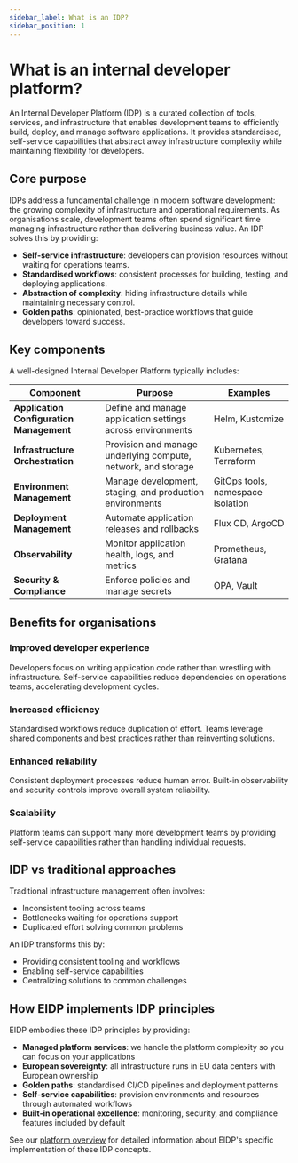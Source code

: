 ```yaml
---
sidebar_label: What is an IDP?
sidebar_position: 1
---
```


# What is an internal developer platform?

An Internal Developer Platform (IDP) is a curated collection of tools, services, and infrastructure that enables
development teams to efficiently build, deploy, and manage software applications.
It provides standardised, self-service capabilities that abstract away infrastructure complexity while maintaining
flexibility for developers.

## Core purpose

IDPs address a fundamental challenge in modern software development: the growing complexity of infrastructure and
operational requirements.
As organisations scale, development teams often spend significant time managing infrastructure rather than delivering
business value.
An IDP solves this by providing:

* **Self-service infrastructure**: developers can provision resources without waiting for operations teams.
* **Standardised workflows**: consistent processes for building, testing, and deploying applications.
* **Abstraction of complexity**: hiding infrastructure details while maintaining necessary control.
* **Golden paths**: opinionated, best-practice workflows that guide developers toward success.

## Key components

A well-designed Internal Developer Platform typically includes:

| **Component**                            | **Purpose**                                                   | **Examples**                      |
|------------------------------------------|---------------------------------------------------------------|-----------------------------------|
| **Application Configuration Management** | Define and manage application settings across environments    | Helm, Kustomize                   |
| **Infrastructure Orchestration**         | Provision and manage underlying compute, network, and storage | Kubernetes, Terraform             |
| **Environment Management**               | Manage development, staging, and production environments      | GitOps tools, namespace isolation |
| **Deployment Management**                | Automate application releases and rollbacks                   | Flux CD, ArgoCD                   |
| **Observability**                        | Monitor application health, logs, and metrics                 | Prometheus, Grafana               |
| **Security & Compliance**                | Enforce policies and manage secrets                           | OPA, Vault                        |

## Benefits for organisations

### Improved developer experience

Developers focus on writing application code rather than wrestling with infrastructure.
Self-service capabilities reduce dependencies on operations teams, accelerating development cycles.

### Increased efficiency

Standardised workflows reduce duplication of effort.
Teams leverage shared components and best practices rather than reinventing solutions.

### Enhanced reliability

Consistent deployment processes reduce human error.
Built-in observability and security controls improve overall system reliability.

### Scalability

Platform teams can support many more development teams by providing self-service capabilities rather than handling
individual requests.

## IDP vs traditional approaches

Traditional infrastructure management often involves:

* Inconsistent tooling across teams
* Bottlenecks waiting for operations support
* Duplicated effort solving common problems

An IDP transforms this by:

* Providing consistent tooling and workflows
* Enabling self-service capabilities
* Centralizing solutions to common challenges

## How EIDP implements IDP principles

EIDP embodies these IDP principles by providing:

* **Managed platform services**: we handle the platform complexity so you can focus on your applications
* **European sovereignty**: all infrastructure runs in EU data centers with European ownership
* **Golden paths**: standardised CI/CD pipelines and deployment patterns
* **Self-service capabilities**: provision environments and resources through automated workflows
* **Built-in operational excellence**: monitoring, security, and compliance features included by default

See our [platform overview](../platform/overview) for detailed information about EIDP's specific implementation of these
IDP concepts.
